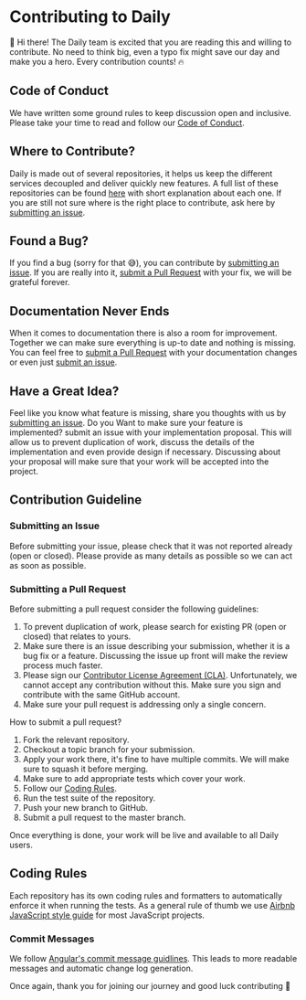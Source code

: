 # Contributing to Daily

:wave: Hi there! The Daily team is excited that you are reading this and willing to contribute.
No need to think big, even a typo fix might save our day and make you a hero. 
Every contribution counts! :fire:


## Code of Conduct

We have written some ground rules to keep discussion open and inclusive.
Please take your time to read and follow our [Code of Conduct][coc].


## Where to Contribute?

Daily is made out of several repositories, it helps us keep the different services decoupled and deliver quickly new features.
A full list of these repositories can be found [here][projects] with short explanation about each one.
If you are still not sure where is the right place to contribute, ask here by [submitting an issue][submit-issue].


## Found a Bug?

If you find a bug (sorry for that :sweat_smile:), you can contribute by [submitting an issue][submit-issue].
If you are really into it, [submit a Pull Request][submit-pr] with your fix, we will be grateful forever.

## Documentation Never Ends

When it comes to documentation there is also a room for improvement. Together we can make sure everything is up-to date and nothing is missing.
You can feel free to [submit a Pull Request][submit-pr] with your documentation changes or even just [submit an issue][submit-issue].


## Have a Great Idea?

Feel like you know what feature is missing, share you thoughts with us by [submitting an issue][submit-issue].
Do you Want to make sure your feature is implemented? submit an issue with your implementation proposal.
This will allow us to prevent duplication of work, discuss the details of the implementation and even provide design if necessary.
Discussing about your proposal will make sure that your work will be accepted into the project.


## Contribution Guideline

### Submitting an Issue

Before submitting your issue, please check that it was not reported already (open or closed).
Please provide as many details as possible so we can act as soon as possible.


### Submitting a Pull Request

Before submitting a pull request consider the following guidelines:

1. To prevent duplication of work, please search for existing PR (open or closed) that relates to yours.
1. Make sure there is an issue describing your submission, whether it is a bug fix or a feature. Discussing the issue up front will make the review process much faster.
1. Please sign our [Contributor License Agreement (CLA)][cla]. Unfortunately, we cannot accept any contribution without this. Make sure you sign and contribute with the same GitHub account.
1. Make sure your pull request is addressing only a single concern.
 
How to submit a pull request?

1. Fork the relevant repository.
1. Checkout a topic branch for your submission.
1. Apply your work there, it's fine to have multiple commits. We will make sure to squash it before merging.
1. Make sure to add appropriate tests which cover your work.
1. Follow our [Coding Rules](#coding-rules).
1. Run the test suite of the repository.
1. Push your new branch to GitHub.
1. Submit a pull request to the master branch.

Once everything is done, your work will be live and available to all Daily users.

## Coding Rules

Each repository has its own coding rules and formatters to automatically enforce it when running the tests.
As a general rule of thumb we use  [Airbnb JavaScript style guide][style] for most JavaScript projects.

### Commit Messages

We follow [Angular's commit message guidlines][commit]. This leads to more readable messages and automatic change log generation.


Once again, thank you for joining our journey and good luck contributing :pray:


[coc]: https://github.com/dailydotdev/.github/blob/master/CODE_OF_CONDUCT.md
[projects]: https://github.com/dailydotdev/daily#projects
[submit-issue]: #submitting-an-issue
[submit-pr]: #submitting-a-pull-request
[cla]: https://cla-assistant.io/dailydotdev/daily
[style]: https://github.com/airbnb/javascript
[commit]: https://github.com/angular/angular/blob/master/CONTRIBUTING.md#commit
